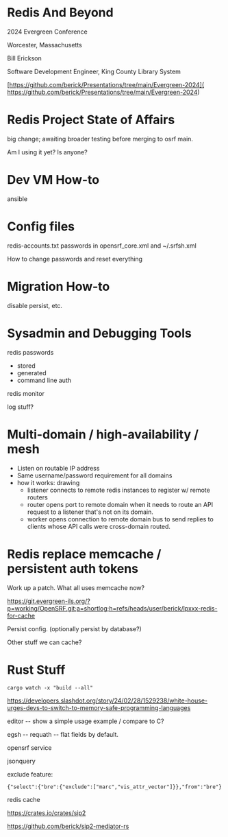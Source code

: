 # Redis And Beyond

2024 Evergreen Conference

Worcester, Massachusetts

Bill Erickson

Software Development Engineer, King County Library System

[https://github.com/berick/Presentations/tree/main/Evergreen-2024](
    https://github.com/berick/Presentations/tree/main/Evergreen-2024)

# Redis Project State of Affairs

big change; awaiting broader testing before merging to osrf main.

Am I using it yet?  Is anyone?

# Dev VM How-to

ansible

# Config files

redis-accounts.txt
passwords in opensrf_core.xml and ~/.srfsh.xml

How to change passwords and reset everything

# Migration How-to

disable persist, etc.

# Sysadmin and Debugging Tools

redis passwords
- stored
- generated
- command line auth

redis monitor

log stuff?

# Multi-domain / high-availability / mesh

* Listen on routable IP address
* Same username/password requirement for all domains
* how it works:  drawing
    * listener connects to remote redis instances to register w/ remote routers
    * router opens port to remote domain when it needs to route an API request
      to a listener that's not on its domain.
    * worker opens connection to remote domain bus to send replies
      to clients whose API calls were cross-domain routed.

# Redis replace memcache / persistent auth tokens

Work up a patch. What all uses memcache now?

https://git.evergreen-ils.org/?p=working/OpenSRF.git;a=shortlog;h=refs/heads/user/berick/lpxxx-redis-for-cache

Persist config. (optionally persist by database?)

Other stuff we can cache?

# Rust Stuff

```
cargo watch -x "build --all"
```

https://developers.slashdot.org/story/24/02/28/1529238/white-house-urges-devs-to-switch-to-memory-safe-programming-languages

editor
-- show a simple usage example / compare to C?

egsh
-- requath
-- flat fields by default.

opensrf service 

jsonquery

exclude feature:

```
{"select":{"bre":{"exclude":["marc","vis_attr_vector"]}},"from":"bre"}
```

redis cache


https://crates.io/crates/sip2

https://github.com/berick/sip2-mediator-rs

